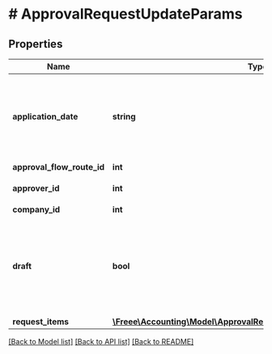 # # ApprovalRequestUpdateParams

## Properties

Name | Type | Description | Notes
------------ | ------------- | ------------- | -------------
**application_date** | **string** | 申請日 (yyyy-mm-dd)&lt;br&gt; 指定しない場合は当日の日付が登録されます。 | [optional]
**approval_flow_route_id** | **int** | 申請経路ID |
**approver_id** | **int** | 承認者のユーザーID | [optional]
**company_id** | **int** | 事業所ID |
**draft** | **bool** | falseの時、in_progress:申請中で更新する。それ以外の時はdraft:下書きで更新する |
**request_items** | [**\Freee\Accounting\Model\ApprovalRequestCreateParamsRequestItems[]**](ApprovalRequestCreateParamsRequestItems.md) |  |

[[Back to Model list]](../../README.md#models) [[Back to API list]](../../README.md#endpoints) [[Back to README]](../../README.md)
